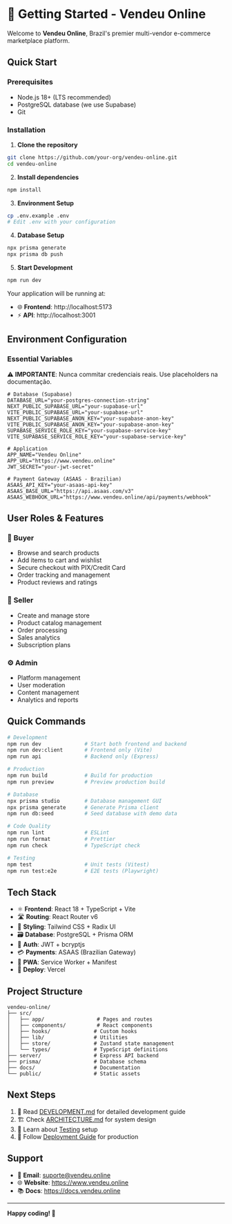 # 🚀 Getting Started - Vendeu Online

Welcome to **Vendeu Online**, Brazil's premier multi-vendor e-commerce marketplace platform.

## Quick Start

### Prerequisites

- Node.js 18+ (LTS recommended)
- PostgreSQL database (we use Supabase)
- Git

### Installation

1. **Clone the repository**

```bash
git clone https://github.com/your-org/vendeu-online.git
cd vendeu-online
```

2. **Install dependencies**

```bash
npm install
```

3. **Environment Setup**

```bash
cp .env.example .env
# Edit .env with your configuration
```

4. **Database Setup**

```bash
npx prisma generate
npx prisma db push
```

5. **Start Development**

```bash
npm run dev
```

Your application will be running at:

- 🌐 **Frontend**: http://localhost:5173
- ⚡ **API**: http://localhost:3001

## Environment Configuration

### Essential Variables

⚠️ **IMPORTANTE**: Nunca commitar credenciais reais. Use placeholders na documentação.

```env
# Database (Supabase)
DATABASE_URL="your-postgres-connection-string"
NEXT_PUBLIC_SUPABASE_URL="your-supabase-url"
VITE_PUBLIC_SUPABASE_URL="your-supabase-url"
NEXT_PUBLIC_SUPABASE_ANON_KEY="your-supabase-anon-key"
VITE_PUBLIC_SUPABASE_ANON_KEY="your-supabase-anon-key"
SUPABASE_SERVICE_ROLE_KEY="your-supabase-service-key"
VITE_SUPABASE_SERVICE_ROLE_KEY="your-supabase-service-key"

# Application
APP_NAME="Vendeu Online"
APP_URL="https://www.vendeu.online"
JWT_SECRET="your-jwt-secret"

# Payment Gateway (ASAAS - Brazilian)
ASAAS_API_KEY="your-asaas-api-key"
ASAAS_BASE_URL="https://api.asaas.com/v3"
ASAAS_WEBHOOK_URL="https://www.vendeu.online/api/payments/webhook"
```

## User Roles & Features

### 👤 **Buyer**

- Browse and search products
- Add items to cart and wishlist
- Secure checkout with PIX/Credit Card
- Order tracking and management
- Product reviews and ratings

### 🏪 **Seller**

- Create and manage store
- Product catalog management
- Order processing
- Sales analytics
- Subscription plans

### ⚙️ **Admin**

- Platform management
- User moderation
- Content management
- Analytics and reports

## Quick Commands

```bash
# Development
npm run dev              # Start both frontend and backend
npm run dev:client       # Frontend only (Vite)
npm run api              # Backend only (Express)

# Production
npm run build            # Build for production
npm run preview          # Preview production build

# Database
npx prisma studio        # Database management GUI
npx prisma generate      # Generate Prisma client
npm run db:seed          # Seed database with demo data

# Code Quality
npm run lint             # ESLint
npm run format           # Prettier
npm run check            # TypeScript check

# Testing
npm test                 # Unit tests (Vitest)
npm run test:e2e         # E2E tests (Playwright)
```

## Tech Stack

- ⚛️ **Frontend**: React 18 + TypeScript + Vite
- 🛣️ **Routing**: React Router v6
- 🎨 **Styling**: Tailwind CSS + Radix UI
- 🗃️ **Database**: PostgreSQL + Prisma ORM
- 🔐 **Auth**: JWT + bcryptjs
- 💳 **Payments**: ASAAS (Brazilian Gateway)
- 📱 **PWA**: Service Worker + Manifest
- 🚀 **Deploy**: Vercel

## Project Structure

```
vendeu-online/
├── src/
│   ├── app/                 # Pages and routes
│   ├── components/          # React components
│   ├── hooks/              # Custom hooks
│   ├── lib/                # Utilities
│   ├── store/              # Zustand state management
│   └── types/              # TypeScript definitions
├── server/                 # Express API backend
├── prisma/                 # Database schema
├── docs/                   # Documentation
└── public/                 # Static assets
```

## Next Steps

1. 📖 Read [DEVELOPMENT.md](./DEVELOPMENT.md) for detailed development guide
2. 🏗️ Check [ARCHITECTURE.md](../architecture/ARCHITECTURE.md) for system design
3. 🧪 Learn about [Testing](../testing/TESTING.md) setup
4. 🚀 Follow [Deployment Guide](../deployment/DEPLOY_GUIDE.md) for production

## Support

- 📧 **Email**: suporte@vendeu.online
- 🌐 **Website**: https://www.vendeu.online
- 📚 **Docs**: https://docs.vendeu.online

---

**Happy coding! 🎉**
